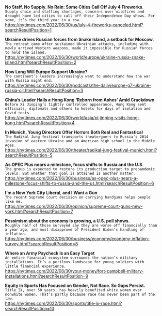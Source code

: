 **No Staff. No Supply. No Rain: Some Cities Call Off July 4 Fireworks.**\
`Supply chain and staffing shortages, concerns over wildfires and drought have led cities to call off their Independence Day shows. For some, it’s the third year in a row.`\
https://nytimes.com/2022/06/30/us/july-4-fireworks-canceled.html?searchResultPosition=1

**Ukraine drives Russian forces from Snake Island, a setback for Moscow.**\
`The retreat came after sustained Ukrainian attacks, including with newly arrived Western weapons, made it impossible for Russian forces to hold the island.`\
https://nytimes.com/2022/06/30/world/europe/ukraine-russia-snake-island.html?searchResultPosition=2

**How Long Will Europe Support Ukraine?**\
`The continent’s leaders increasingly want to understand how the war with Russia might end.`\
https://nytimes.com/2022/06/30/podcasts/the-daily/europe-g7-ukraine-russia-oil.html?searchResultPosition=3

**China’s Leader Hails a Hong Kong ‘Reborn from Ashes’ Amid Crackdown**\
`Before Xi Jinping’s tightly controlled appearance, Hong Kong sent officials, diplomats and others to hotels for days of isolation and Covid tests.`\
https://nytimes.com/2022/06/30/world/asia/xi-jinping-visits-hong-kong.html?searchResultPosition=4

**In Munich, Young Directors Offer Horrors Both Real and Fantastical**\
`The Radikal Jung festival transports theatergoers to Russia’s 2014 invasion of eastern Ukraine and an American high school in the Middle Ages.`\
https://nytimes.com/2022/06/30/theater/radikal-jung-festival-munich.html?searchResultPosition=5

**As OPEC Plus nears a milestone, focus shifts to Russia and the U.S.**\
`The group is expected to restore its production target to prepandemic levels. But whether that goal is attained is another matter.`\
https://nytimes.com/2022/06/30/business/as-opec-plus-nears-a-milestone-focus-shifts-to-russia-and-the-us.html?searchResultPosition=6

**I’m a New York City Liberal, and I Want a Gun**\
`The recent Supreme Court decision on carrying handguns helps people like me.`\
https://nytimes.com/2022/06/30/opinion/supreme-court-guns-new-york.html?searchResultPosition=7

**Pessimism about the economy is growing, a U.S. poll shows.**\
`Roughly half of those surveyed say they are worse off financially than a year ago, and most disapprove of President Biden’s handling of inflation.`\
https://nytimes.com/2022/06/30/business/economy/economy-inflation-survey.html?searchResultPosition=8

**Where an Army Paycheck Is an Easy Target**\
`An entire financial ecosystem surrounds the nation’s military installations. It’s a perilous landscape for young soldiers with little financial experience.`\
https://nytimes.com/2022/06/30/your-money/fort-campbell-military-installations.html?searchResultPosition=9

**Equity in Sports Has Focused on Gender, Not Race. So Gaps Persist.**\
`Title IX, over 50 years, has heavily benefited white women over nonwhite women. That’s partly because race has never been part of the law.`\
https://nytimes.com/2022/06/30/sports/title-ix-race.html?searchResultPosition=10

